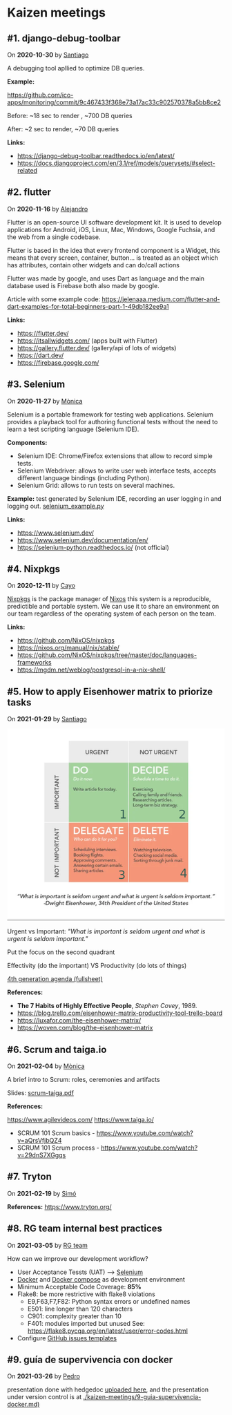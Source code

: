 # Kaizen meetings

## #1. django-debug-toolbar
On **2020-10-30** by [Santiago](https://github.com/slamora)

A debugging tool apllied to optimize DB queries.

**Example:**

<https://github.com/ico-apps/monitoring/commit/9c467433f368e73a17ac33c902570378a5bb8ce2>

Before: ~18 sec to render , ~700 DB queries

After: ~2 sec to render, ~70 DB queries

**Links:**
  - <https://django-debug-toolbar.readthedocs.io/en/latest/>
  - <https://docs.djangoproject.com/en/3.1/ref/models/querysets/#select-related>


## #2. flutter
On **2020-11-16** by [Alejandro](https://github.com/AlejandroRG31)

Flutter is an open-source UI software development kit. It is used to develop applications for Android, iOS, Linux, Mac, Windows, Google Fuchsia, and the web from a single codebase.

Flutter is based in the idea that every frontend component is a Widget, this means that every screen, container, button... is treated as an object which has attributes, contain other widgets and can do/call actions

Flutter was made by google, and uses Dart as language and the main database used is Firebase both also made by google.

Article with some example code: https://jelenaaa.medium.com/flutter-and-dart-examples-for-total-beginners-part-1-49db182ee9a1

**Links:**
- https://flutter.dev/
- https://itsallwidgets.com/  (apps built with Flutter)
- https://gallery.flutter.dev/  (gallery/api of lots of widgets)
- https://dart.dev/
- https://firebase.google.com/

## #3. Selenium
On **2020-11-27** by [Mònica](https://github.com/dunetna)

Selenium is a portable framework for testing web applications. Selenium provides a playback tool for authoring functional tests without the need to learn a test scripting language (Selenium IDE).

**Components:**
 * Selenium IDE: Chrome/Firefox extensions that allow to record simple tests.
 * Selenium Webdriver: allows to write user web interface tests, accepts different language bindings (including Python).
 * Selenium Grid: allows to run tests on several machines.

**Example:** test generated by Selenium IDE, recording an user logging in and logging out. [selenium_example.py](kaizen-meetings/selenium_example.py)

**Links:**
- https://www.selenium.dev/
- https://www.selenium.dev/documentation/en/
- https://selenium-python.readthedocs.io/ (not official)


## #4. Nixpkgs
On **2020-12-11** by [Cayo](https://github.com/cayop)

[Nixpkgs](https://github.com/NixOS/nixpkgs) is the package manager of [Nixos](https://nixos.org/) this system is a reproducible, predictible and portable system.
We can use it to share an environment on our team regardless of the operating system of each person on the team.

**Links:**
- https://github.com/NixOS/nixpkgs
- https://nixos.org/manual/nix/stable/
- https://github.com/NixOS/nixpkgs/tree/master/doc/languages-frameworks
- https://mgdm.net/weblog/postgresql-in-a-nix-shell/


## #5. How to apply Eisenhower matrix to priorize tasks
On **2021-01-29** by [Santiago](https://github.com/slamora)

![Urgent vs Important](kaizen-meetings/eisenhower-matrix.png "Eisenhower matrix")

Urgent vs Important: *"What is important is seldom urgent and what is urgent is seldom important."*

Put the focus on the second quadrant

Effectivity (do the important) VS Productivity (do lots of things)

[4th generation agenda (fullsheet)](kaizen-meetings/agenda-4ta-generacion.ods)

**References:**
- **The 7 Habits of Highly Effective People**, *Stephen Covey*, 1989.
- https://blog.trello.com/eisenhower-matrix-productivity-tool-trello-board
- https://luxafor.com/the-eisenhower-matrix/
- https://woven.com/blog/the-eisenhower-matrix


## #6. Scrum and taiga.io
On **2021-02-04** by [Mònica](https://github.com/dunetna)

A brief intro to Scrum: roles, ceremonies and artifacts

Slides: [scrum-taiga.pdf](kaizen-meetings/scrum-taiga.pdf)

**References:**

https://www.agilevideos.com/
https://www.taiga.io/
* SCRUM 101 Scrum basics - https://www.youtube.com/watch?v=aQrsVfjbQZ4
* SCRUM 101 Scrum process - https://www.youtube.com/watch?v=29dnS7XGgqs


## #7. Tryton
On **2021-02-19** by [Simó](https://github.com/sim6)

**References:**
https://www.tryton.org/

## #8. RG team internal best practices
On **2021-03-05** by [RG team](https://github.com/ribaguifi/)

How can we improve our development workflow?
- User Acceptance Tessts (UAT) --> [Selenium](https://www.selenium.dev/)
- [Docker](https://docs.docker.com/) and [Docker compose](https://docs.docker.com/compose/) as development environment
- Minimum Acceptable Code Coverage: **85%**
- Flake8: be more restrictive with flake8 violations
  - E9,F63,F7,F82: Python syntax errors or undefined names
  - E501: line longer than 120 characters
  - C901: complexity greater than 10
  - F401: modules imported but unused
  See: https://flake8.pycqa.org/en/latest/user/error-codes.html
- Configure [GitHub issues templates](https://docs.github.com/en/github/building-a-strong-community/configuring-issue-templates-for-your-repository)

## #9. guía de supervivencia con docker
On **2021-03-26** by [Pedro](https://gitlab.com/pedrolab/)

presentation done with hedgedoc [uploaded here](https://demo.hedgedoc.org/47AcQ2gDQZiY8h9NiKoDgw#), and the presentation under version control is at [./kaizen-meetings/9-guia-supervivencia-docker.md)](./kaizen-meetings/9-guia-supervivencia-docker.md)
